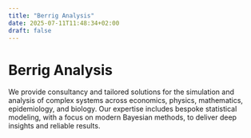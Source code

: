 ```yaml
---
title: "Berrig Analysis"
date: 2025-07-11T11:48:34+02:00
draft: false
---
```


# Berrig Analysis
We provide consultancy and tailored solutions for the simulation and analysis of complex systems across economics, physics, mathematics, epidemiology, and biology.
Our expertise includes bespoke statistical modeling, with a focus on modern Bayesian methods, to deliver deep insights and reliable results.

